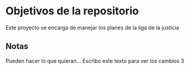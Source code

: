 # Objetivos de la repositorio

Este proyecto se encarga de manejar los planes de la liga de la justicia


## Notas
Pueden hacer lo que quieran...
Escribo este texto para ver los cambios 3
